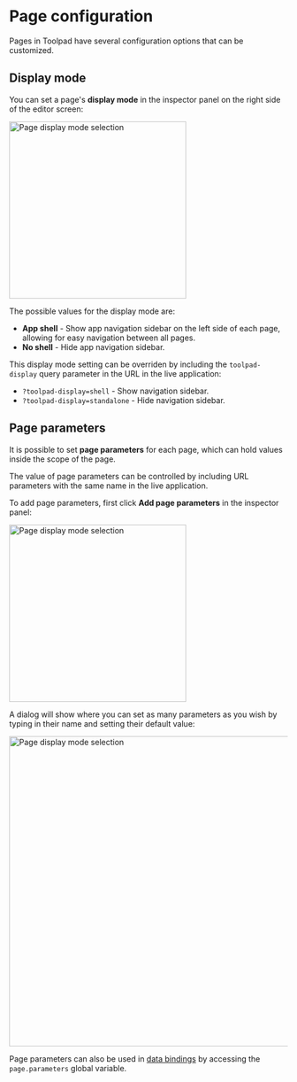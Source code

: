 # Page configuration

<p class="description">Pages in Toolpad have several configuration options that can be customized.</p>

## Display mode

You can set a page's **display mode** in the inspector panel on the right side of the editor screen:

<img src="/static/toolpad/docs/building-ui/display-mode-1.png" alt="Page display mode selection" width="320" />

The possible values for the display mode are:

- **App shell** - Show app navigation sidebar on the left side of each page, allowing for easy navigation between all pages.
- **No shell** - Hide app navigation sidebar.

This display mode setting can be overriden by including the `toolpad-display` query parameter in the URL in the live application:

- `?toolpad-display=shell` - Show navigation sidebar.
- `?toolpad-display=standalone` - Hide navigation sidebar.

## Page parameters

It is possible to set **page parameters** for each page, which can hold values inside the scope of the page.

The value of page parameters can be controlled by including URL parameters with the same name in the live application.

To add page parameters, first click **Add page parameters** in the inspector panel:

<img src="/static/toolpad/docs/building-ui/page-parameters-1.png" alt="Page display mode selection" width="320" />

A dialog will show where you can set as many parameters as you wish by typing in their name and setting their default value:

<img src="/static/toolpad/docs/building-ui/page-parameters-2.png" alt="Page display mode selection" width="560" />

Page parameters can also be used in [data bindings](/toolpad/data-binding/binding-state/) by accessing the `page.parameters` global variable.
